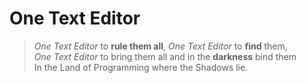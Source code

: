 One Text Editor
===============

> *One Text Editor* to __rule them all__, *One Text Editor* to __find__ them,   
> *One Text Editor* to bring them all and in the __darkness__ bind them   
> In the Land of Programming where the Shadows lie.